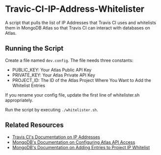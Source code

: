 # Travic-CI-IP-Address-Whitelister

A script that pulls the list of IP Addresses that Travis CI uses
and whitelists them in MongoDB Atlas so that Travis CI can 
interact with databases on Atlas.

## Running the Script

Create a file named `dev.config`.  The file needs three constants:
- PUBLIC_KEY: Your Atlas Public API Key
- PRIVATE_KEY: Your Atlas Private API Key
- PROJECT_ID: The ID of the Atlas Project Where You Want to Add the Whitelist Entries

If you rename your config file, update the first line of whitelister.sh appropriately.

Run the script by executing `./whitelister.sh`.

## Related Resources
- [Travis CI's Documentation on IP Addresses](https://docs.travis-ci.com/user/ip-addresses/)
- [MongoDB's Documentation on Configuring Atlas API Access](https://docs.atlas.mongodb.com/configure-api-access/#programmatic-api-keys)
- [MongoDB's Documentation on Adding Entries to Project IP Whitelist](https://docs.atlas.mongodb.com/reference/api/whitelist-add-one/)
